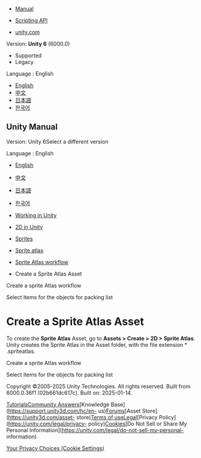 [](https://docs.unity3d.com)

  * [Manual](../Manual/index.html)
  * [Scripting API](../ScriptReference/index.html)

  * [unity.com](https://unity.com/)

Version: **Unity 6** (6000.0)

  * Supported
  * Legacy

Language : English

  * [English](/Manual/sprite/atlas/workflow/create-sprite-atlas-asset.html)
  * [中文](/cn/current/Manual/sprite/atlas/workflow/create-sprite-atlas-asset.html)
  * [日本語](/ja/current/Manual/sprite/atlas/workflow/create-sprite-atlas-asset.html)
  * [한국어](/kr/current/Manual/sprite/atlas/workflow/create-sprite-atlas-asset.html)

[](https://docs.unity3d.com)

## Unity Manual

Version: Unity 6Select a different version

Language : English

  * [English](/Manual/sprite/atlas/workflow/create-sprite-atlas-asset.html)
  * [中文](/cn/current/Manual/sprite/atlas/workflow/create-sprite-atlas-asset.html)
  * [日本語](/ja/current/Manual/sprite/atlas/workflow/create-sprite-atlas-asset.html)
  * [한국어](/kr/current/Manual/sprite/atlas/workflow/create-sprite-atlas-asset.html)

  * [Working in Unity](../../../working-in-unity.html)
  * [2D in Unity](../../../Unity2D.html)
  * [Sprites](../../../sprite/sprite-landing.html)
  * [Sprite atlas](../../../sprite/atlas/atlas-landing.html)
  * [Sprite Atlas workflow](../../../sprite/atlas/workflow/workflow-landing.html)
  * Create a Sprite Atlas Asset

[](../../../sprite/atlas/workflow/sprite-atlas-workflow.html)

Create a sprite Atlas workflow

[](../../../sprite/atlas/workflow/select-items-objects-packing-list.html)

Select items for the objects for packing list

# Create a Sprite Atlas Asset

To create the **Sprite Atlas** Asset, go to **Assets > Create > 2D > Sprite
Atlas**. Unity creates the Sprite Atlas in the Asset folder, with the file
extension * .spriteatlas.

[](../../../sprite/atlas/workflow/sprite-atlas-workflow.html)

Create a sprite Atlas workflow

[](../../../sprite/atlas/workflow/select-items-objects-packing-list.html)

Select items for the objects for packing list

Copyright ©2005-2025 Unity Technologies. All rights reserved. Built from
6000.0.36f1 (02b661dc617c). Built on: 2025-01-14.

[Tutorials](https://learn.unity.com/)[Community
Answers](https://answers.unity3d.com)[Knowledge
Base](https://support.unity3d.com/hc/en-
us)[Forums](https://forum.unity3d.com)[Asset Store](https://unity3d.com/asset-
store)[Terms of
use](https://docs.unity3d.com/Manual/TermsOfUse.html)[Legal](https://unity.com/legal)[Privacy
Policy](https://unity.com/legal/privacy-
policy)[Cookies](https://unity.com/legal/cookie-policy)[Do Not Sell or Share
My Personal Information](https://unity.com/legal/do-not-sell-my-personal-
information)

[Your Privacy Choices (Cookie Settings)](javascript:void\(0\);)


